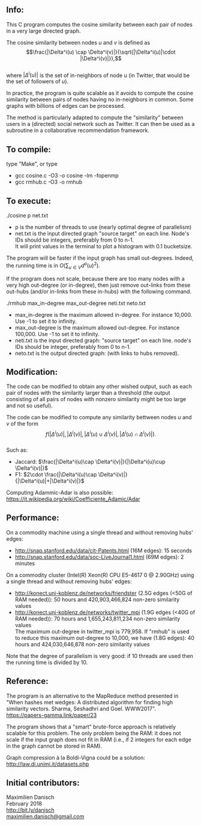 ## Info:

This C program computes the cosine similarity between each pair of nodes in a very large directed graph.

The cosine similarity between nodes $u$ and $v$ is defined as  
$$\frac{|\Delta^i(u) \cap \Delta^i(v)|}{\sqrt{|\Delta^i(u)|\cdot |\Delta^i(v)|}},$$  
where $|\Delta^i(u)|$ is the set of in-neighbors of node u (in Twitter, that would be the set of followers of $u$).

In practice, the program is quite scalable as it avoids to compute the cosine similarity between pairs of nodes having no in-neighbors in common. Some graphs with billions of edges can be processed.

The method is particularly adapted to compute the "similarity" between users in a (directed) social network such as Twitter. It can then be used as a subroutine in a collaborative recommendation framework.

## To compile:
type "Make", or type
- gcc cosine.c -O3 -o cosine -lm -fopenmp 
- gcc rmhub.c -O3 -o rmhub

## To execute:

./cosine p net.txt
- p is the number of threads to use (nearly optimal degree of parallelism)
- net.txt is the input directed graph "source target" on each line. Node's IDs should be integers, preferably from 0 to n-1.  
It will print values in the terminal to plot a histogram with 0.1 bucketsize.

The program will be faster if the input graph has small out-degrees. Indeed, the running time is in $O(\sum_{u\in V} d^o(u)^2)$.

If the program does not scale, because there are too many nodes with a very high out-degree (or in-degree), then just remove out-links from these out-hubs (and/or in-links from these in-hubs) with the following command.

./rmhub max_in-degree max_out-degree neti.txt neto.txt

- max_in-degree is the maximum allowed in-degree. For instance 10,000. Use -1 to set it to infinity.
- max_out-degree is the maximum allowed out-degree. For instance 100,000. Use -1 to set it to infinity.
- neti.txt is the input directed graph: "source target" on each line. node's IDs should be integer, preferably from 0 to n-1.
- neto.txt is the output directed graph: (with links to hubs removed).

## Modification:

The code can be modified to obtain any other wished output, such as each pair of nodes with the similarity larger than a threshold (the output consisting of all pairs of nodes with nonzero similarity might be too large and not so useful).

The code can be modified to compute any similarity bettween nodes $u$ and $v$ of the form  
$$f(|\Delta^i(u)|,|\Delta^i(v)|, |\Delta^i(u)\cup \Delta^i(v)|, |\Delta^i(u)\cap \Delta^i(v)|).$$  
Such as:
- Jaccard: $\frac{|\Delta^i(u)\cap \Delta^i(v)|}{|\Delta^i(u)\cup \Delta^i(v)|}$
- F1: $2\cdot \frac{|\Delta^i(u)\cap \Delta^i(v)|}{|\Delta^i(u)|+|\Delta^i(v)|}$

Computing Adammic-Adar is also possible: https://it.wikipedia.org/wiki/Coefficiente_Adamic/Adar


## Performance:
On a commodity machine using a single thread and without removing hubs' edges:
- http://snap.stanford.edu/data/cit-Patents.html (16M edges): 15 seconds
- http://snap.stanford.edu/data/soc-LiveJournal1.html (69M edges): 2 minutes

On a commodity cluster (Intel(R) Xeon(R) CPU E5-4617 0 @ 2.90GHz) using a single thread and without removing hubs' edges:
- http://konect.uni-koblenz.de/networks/friendster (2.5G edges (<50G of RAM needed)): 50 hours and 420,903,466,824 non-zero similarity values
- http://konect.uni-koblenz.de/networks/twitter_mpi (1.9G edges (<40G of RAM needed)): 70 hours and 1,655,243,811,234 non-zero similarity values  
The maximum out-degree in twitter_mpi is 779,958. If "rmhub" is used to reduce this maximum out-degree to 10,000, we have (1.8G edges): 40 hours and 424,030,646,878 non-zero similarity values

Note that the degree of parallelism is very good: if 10 threads are used then the running time is divided by 10.

## Reference:

The program is an alternative to the MapReduce method presented in "When hashes met wedges: A distributed algorithm for finding high similarity vectors. Sharma, Seshadhri and Goel. WWW2017".  
https://papers-gamma.link/paper/23

The program shows that a "smart" brute-force approach is relatively scalable for this problem. The only problem being the RAM: it does not scale if the input graph does not fit in RAM (i.e., if 2 integers for each edge in the graph cannot be stored in RAM).
 
Graph compression à la Boldi-Vigna could be a solution: http://law.di.unimi.it/datasets.php

## Initial contributors:

Maximilien Danisch  
February 2018  
http://bit.ly/danisch  
maximilien.danisch@gmail.com
